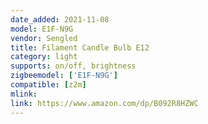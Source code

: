 ```yaml
---
date_added: 2021-11-08
model: E1F-N9G
vendor: Sengled
title: Filament Candle Bulb E12
category: light
supports: on/off, brightness
zigbeemodel: ['E1F-N9G']
compatible: [z2m]
mlink: 
link: https://www.amazon.com/dp/B092R8HZWC
---
```

